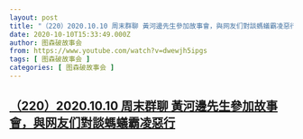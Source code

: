 ```yaml
---
layout: post
title: "（220）2020.10.10 周末群聊 黃河邊先生參加故事會，與网友们對談螞蟻霸凌惡行"
date: 2020-10-10T15:33:49.000Z
author: 图森破故事会
from: https://www.youtube.com/watch?v=dwewjh5ipgs
tags: [ 图森破故事会 ]
categories: [ 图森破故事会 ]
---
```

<!--1602344029000-->
[（220）2020.10.10 周末群聊 黃河邊先生參加故事會，與网友们對談螞蟻霸凌惡行](https://www.youtube.com/watch?v=dwewjh5ipgs)
------

<div>

</div>
